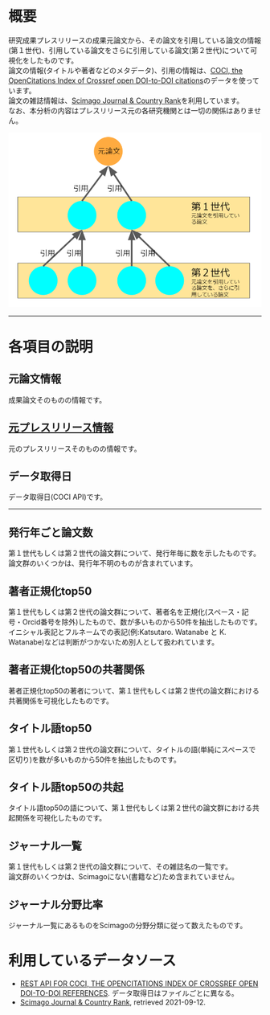 # 概要

研究成果プレスリリースの成果元論文から、その論文を引用している論文の情報(第１世代)、引用している論文をさらに引用している論文(第２世代)について可視化をしたものです。  
論文の情報(タイトルや著者などのメタデータ)、引用の情報は、[COCI, the OpenCitations Index of Crossref open DOI-to-DOI citations](https://opencitations.net/index/coci)のデータを使っています。  
論文の雑誌情報は、[Scimago Journal & Country Rank](https://www.scimagojr.com/)を利用しています。  
なお、本分析の内容はプレスリリース元の各研究機関とは一切の関係はありません。  

![image1](image1.png)

---------------------------------------

# 各項目の説明

## 元論文情報

成果論文そのものの情報です。

## [元プレスリリース情報](#1)

元のプレスリリースそのものの情報です。

## データ取得日  

データ取得日(COCI API)です。

---------------------------------------

## 発行年ごと論文数

第１世代もしくは第２世代の論文群について、発行年毎に数を示したものです。  
論文群のいくつかは、発行年不明のものが含まれています。  

## 著者正規化top50

第１世代もしくは第２世代の論文群について、著者名を正規化(スペース・記号・Orcid番号を除外)したもので、数が多いものから50件を抽出したものです。  
イニシャル表記とフルネームでの表記(例:Katsutaro. Watanabe と K. Watanabe)などは判断がつかないため別人として扱われています。  


## 著者正規化top50の共著関係

著者正規化top50の著者について、第１世代もしくは第２世代の論文群における共著関係を可視化したものです。


## タイトル語top50

第１世代もしくは第２世代の論文群について、タイトルの語(単純にスペースで区切り)を数が多いものから50件を抽出したものです。  


## タイトル語top50の共起

タイトル語top50の語について、第１世代もしくは第２世代の論文群における共起関係を可視化したものです。


## ジャーナル一覧

第１世代もしくは第２世代の論文群について、その雑誌名の一覧です。  
論文群のいくつかは、Scimagoにない(書籍など)ため含まれていません。  


## ジャーナル分野比率

ジャーナル一覧にあるものをScimagoの分野分類に従って数えたものです。


# 利用しているデータソース

- [REST API FOR COCI, THE OPENCITATIONS INDEX OF CROSSREF OPEN DOI-TO-DOI REFERENCES](https://opencitations.net/index/coci/api/v1). データ取得日はファイルごとに異なる。
- [Scimago Journal & Country Rank](http://www.scimagojr.com), retrieved 2021-09-12.
